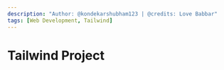 ```yaml
---
description: "Author: @kondekarshubham123 | @credits: Love Babbar"
tags: [Web Development, Tailwind]
---
```


# Tailwind Project